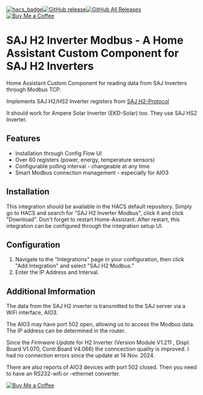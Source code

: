 [![hacs_badge](https://img.shields.io/badge/HACS-default-orange.svg)](https://github.com/hacs/default)[![GitHub release](https://img.shields.io/github/v/release/stanus74/home-assistant-saj-h2-modbus)](https://github.com/stanus74/home-assistant-saj-h2-modbus/releases)[![GitHub All Releases](https://img.shields.io/github/downloads/stanus74/home-assistant-saj-h2-modbus/total)](https://github.com/stanus74/home-assistant-saj-h2-modbus/releases)  
[![Buy Me a Coffee](https://buymeacoffee.com/assets/img/custom_images/white_img.png)](https://buymeacoffee.com/stanus74)


# SAJ H2 Inverter Modbus - A Home Assistant Custom Component for SAJ H2 Inverters

Home Assistant Custom Component for reading data from SAJ Inverters through Modbus TCP.

Implements SAJ H2/HS2 Inverter registers from [SAJ H2-Protocol](https://github.com/stanus74/home-assistant-saj-h2-modbus/blob/main/saj-h2-modbus.zip)

It should work for Ampere Solar Inverter (EKD-Solar) too. They use SAJ HS2 Inverter.

## Features

- Installation through Config Flow UI
- Over 60 registers (power, energy, temperature sensors)
- Configurable polling interval - changeable at any time
- Smart Modbus connection management - especially for AIO3

## Installation

This integration should be available in the HACS default repository. Simply go to HACS and search for "SAJ H2 Inverter Modbus", click it and click "Download". Don't forget to restart Home-Assistant. After restart, this integration can be configured through the integration setup UI.

## Configuration

1. Navigate to the "Integrations" page in your configuration, then click "Add Integration" and select "SAJ H2 Modbus."
2. Enter the IP Address and Interval.


## Additional Imformation

The data from the SAJ H2 inverter is transmitted to the SAJ server via a WiFi interface, AIO3.

The AIO3 may have port 502 open, allowing us to access the Modbus data. The IP address can be determined in the router. 

Since the *Firmware Update* for H2 Inverter (Version Module V1.211 , Displ. Board V1.070, Contr.Board V4.066) the conncection quality is improved. I had no connection errors since the update at 14 Nov. 2024.

There are also reports of AIO3 devices with port 502 closed. Then you need to have an RS232-wifi or -ethernet converter.



[![Buy Me a Coffee](https://cdn.buymeacoffee.com/buttons/v2/default-yellow.png)](https://buymeacoffee.com/stanus74)
